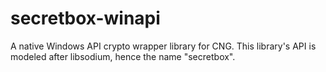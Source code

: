 # secretbox-winapi
A native Windows API crypto wrapper library for CNG. This library's API is modeled after libsodium, hence the name "secretbox".
